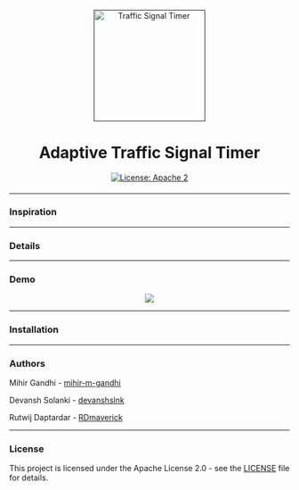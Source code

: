 <p align="center">
  <a href="" rel="noopener">
 <img height=200px src="" alt="Traffic Signal Timer"></a>
</p>

<h1 align="center">Adaptive Traffic Signal Timer</h1>

<div align="center">

[![License: Apache 2](https://img.shields.io/badge/License-Apache-yellow.svg)](https://www.apache.org/licenses/LICENSE-2.0)

<h4></h4>

</div>

-----------------------------------------
### Inspiration


------------------------------------------
### Details


------------------------------------------
### Demo
<p align="center">
    <img src="./Demo.gif">
</p>


------------------------------------------
### Installation



------------------------------------------
### Authors
Mihir Gandhi - [mihir-m-gandhi](https://github.com/mihir-m-gandhi)

Devansh Solanki - [devanshslnk](https://github.com/devanshslnk/)

Rutwij Daptardar - [RDmaverick](https://github.com/RDmaverick)

------------------------------------------
### License
This project is licensed under the Apache License 2.0 - see the [LICENSE](./LICENSE) file for details.

